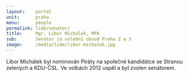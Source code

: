 ```yaml
---
layout:    portal
unit:      praha
menu:      people
permalink: lide/senator/
title:     Mgr. Libor Michálek, MPA
sub:       Senátor za volební obvod Praha 2 a 3
image:     /media/lide/libor-michalek.jpg
---
```


Libor Michálek byl nominován Piráty na společné kandidátce se Stranou zelených
a KDU-ČSL. Ve volbách 2012 uspěl a byl zvolen senátorem.
